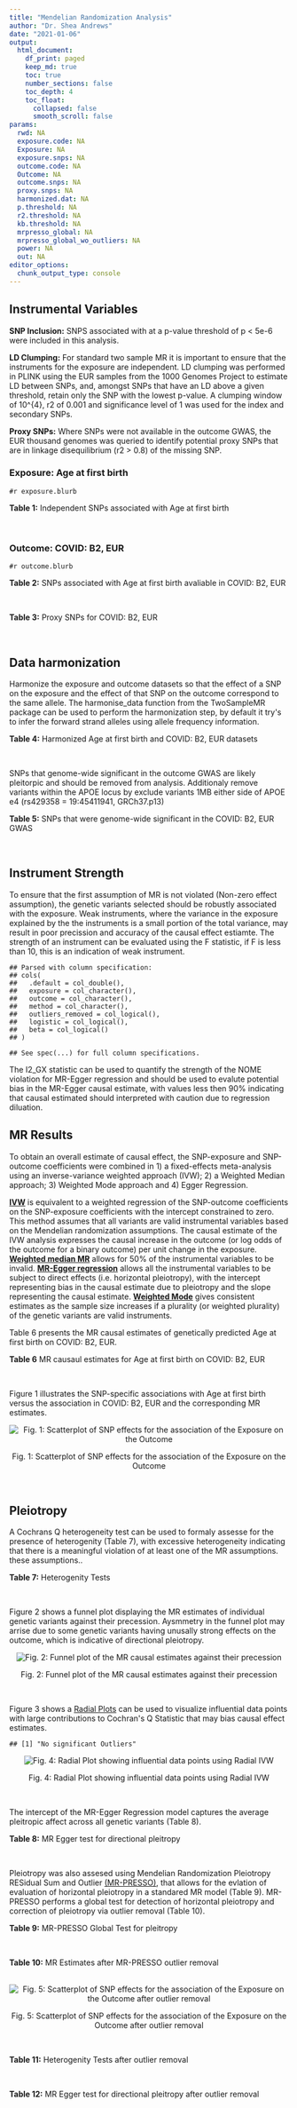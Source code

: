 ```yaml
---
title: "Mendelian Randomization Analysis"
author: "Dr. Shea Andrews"
date: "2021-01-06"
output:
  html_document:
    df_print: paged
    keep_md: true
    toc: true
    number_sections: false
    toc_depth: 4
    toc_float:
      collapsed: false
      smooth_scroll: false
params:
  rwd: NA
  exposure.code: NA
  Exposure: NA
  exposure.snps: NA
  outcome.code: NA
  Outcome: NA
  outcome.snps: NA
  proxy.snps: NA
  harmonized.dat: NA
  p.threshold: NA
  r2.threshold: NA
  kb.threshold: NA
  mrpresso_global: NA
  mrpresso_global_wo_outliers: NA
  power: NA
  out: NA
editor_options:
  chunk_output_type: console
---
```







## Instrumental Variables
**SNP Inclusion:** SNPS associated with at a p-value threshold of p < 5e-6 were included in this analysis.
<br>

**LD Clumping:** For standard two sample MR it is important to ensure that the instruments for the exposure are independent. LD clumping was performed in PLINK using the EUR samples from the 1000 Genomes Project to estimate LD between SNPs, and, amongst SNPs that have an LD above a given threshold, retain only the SNP with the lowest p-value. A clumping window of 10^{4}, r2 of 0.001 and significance level of 1 was used for the index and secondary SNPs.
<br>

**Proxy SNPs:** Where SNPs were not available in the outcome GWAS, the EUR thousand genomes was queried to identify potential proxy SNPs that are in linkage disequilibrium (r2 > 0.8) of the missing SNP.
<br>

### Exposure: Age at first birth
`#r exposure.blurb`
<br>

**Table 1:** Independent SNPs associated with Age at first birth
<div data-pagedtable="false">
  <script data-pagedtable-source type="application/json">
{"columns":[{"label":["SNP"],"name":[1],"type":["chr"],"align":["left"]},{"label":["CHROM"],"name":[2],"type":["dbl"],"align":["right"]},{"label":["POS"],"name":[3],"type":["dbl"],"align":["right"]},{"label":["REF"],"name":[4],"type":["chr"],"align":["left"]},{"label":["ALT"],"name":[5],"type":["chr"],"align":["left"]},{"label":["AF"],"name":[6],"type":["dbl"],"align":["right"]},{"label":["BETA"],"name":[7],"type":["dbl"],"align":["right"]},{"label":["SE"],"name":[8],"type":["dbl"],"align":["right"]},{"label":["Z"],"name":[9],"type":["dbl"],"align":["right"]},{"label":["P"],"name":[10],"type":["dbl"],"align":["right"]},{"label":["N"],"name":[11],"type":["dbl"],"align":["right"]},{"label":["TRAIT"],"name":[12],"type":["chr"],"align":["left"]}],"data":[{"1":"rs1849943","2":"1","3":"4649316","4":"G","5":"A","6":"0.198223","7":"-0.009279087","8":"0.001982711","9":"-4.680","10":"2.865e-06","11":"251151","12":"AgeFirstBirth"},{"1":"rs1543467","2":"1","3":"87014660","4":"G","5":"A","6":"0.280966","7":"-0.009517335","8":"0.001982365","9":"-4.801","10":"1.579e-06","11":"251151","12":"AgeFirstBirth"},{"1":"rs10908557","2":"1","3":"153927052","4":"C","5":"G","6":"0.303383","7":"-0.011914900","8":"0.001978896","9":"-6.021","10":"1.735e-09","11":"251151","12":"AgeFirstBirth"},{"1":"rs4537554","2":"1","3":"210331585","4":"C","5":"T","6":"0.409586","7":"0.009503556","8":"0.001982386","9":"4.794","10":"1.636e-06","11":"251151","12":"AgeFirstBirth"},{"1":"rs1160544","2":"2","3":"100832218","4":"A","5":"C","6":"0.605961","7":"0.011514600","8":"0.001979474","9":"5.817","10":"6.005e-09","11":"251151","12":"AgeFirstBirth"},{"1":"rs13418027","2":"2","3":"142654735","4":"C","5":"T","6":"0.452710","7":"0.009080169","8":"0.001983003","9":"4.579","10":"4.681e-06","11":"251151","12":"AgeFirstBirth"},{"1":"rs3769941","2":"2","3":"166185240","4":"A","5":"G","6":"0.310301","7":"0.009448430","8":"0.001982465","9":"4.766","10":"1.877e-06","11":"251151","12":"AgeFirstBirth"},{"1":"rs1250074","2":"2","3":"216527422","4":"C","5":"A","6":"0.669866","7":"-0.009298783","8":"0.001982683","9":"-4.690","10":"2.731e-06","11":"251151","12":"AgeFirstBirth"},{"1":"rs2777888","2":"3","3":"49898000","4":"A","5":"G","6":"0.484810","7":"-0.015517400","8":"0.001973724","9":"-7.862","10":"3.790e-15","11":"251151","12":"AgeFirstBirth"},{"1":"rs1876089","2":"3","3":"80355773","4":"T","5":"C","6":"0.252473","7":"-0.009084110","8":"0.001982996","9":"-4.581","10":"4.631e-06","11":"251151","12":"AgeFirstBirth"},{"1":"rs1521263","2":"3","3":"114267837","4":"A","5":"G","6":"0.347408","7":"0.009306670","8":"0.001982673","9":"4.694","10":"2.686e-06","11":"251151","12":"AgeFirstBirth"},{"1":"rs2859868","2":"3","3":"168860010","4":"G","5":"A","6":"0.556690","7":"0.009294840","8":"0.001982688","9":"4.688","10":"2.753e-06","11":"251151","12":"AgeFirstBirth"},{"1":"rs1969002","2":"4","3":"67806344","4":"A","5":"G","6":"0.886149","7":"0.009493720","8":"0.001982400","9":"4.789","10":"1.679e-06","11":"251151","12":"AgeFirstBirth"},{"1":"rs17754142","2":"4","3":"178870075","4":"C","5":"T","6":"0.254006","7":"-0.009121526","8":"0.001982941","9":"-4.600","10":"4.220e-06","11":"251151","12":"AgeFirstBirth"},{"1":"rs6885307","2":"5","3":"45094503","4":"A","5":"C","6":"0.205840","7":"0.012550300","8":"0.001977982","9":"6.345","10":"2.229e-10","11":"251151","12":"AgeFirstBirth"},{"1":"rs10056247","2":"5","3":"133898136","4":"C","5":"T","6":"0.289273","7":"0.010382992","8":"0.001981109","9":"5.241","10":"1.597e-07","11":"251151","12":"AgeFirstBirth"},{"1":"rs9264532","2":"6","3":"31234381","4":"C","5":"T","6":"0.597847","7":"-0.009060471","8":"0.001983032","9":"-4.569","10":"4.911e-06","11":"251151","12":"AgeFirstBirth"},{"1":"rs6918981","2":"6","3":"34238514","4":"G","5":"A","6":"0.816010","7":"0.010398719","8":"0.001981086","9":"5.249","10":"1.528e-07","11":"251151","12":"AgeFirstBirth"},{"1":"rs9352357","2":"6","3":"63689527","4":"C","5":"T","6":"0.329574","7":"0.009166828","8":"0.001982874","9":"4.623","10":"3.776e-06","11":"251151","12":"AgeFirstBirth"},{"1":"rs9372625","2":"6","3":"98344031","4":"G","5":"A","6":"0.334676","7":"0.009062440","8":"0.001983028","9":"4.570","10":"4.885e-06","11":"251151","12":"AgeFirstBirth"},{"1":"rs2347867","2":"6","3":"152229850","4":"G","5":"A","6":"0.697619","7":"0.011965935","8":"0.001978822","9":"6.047","10":"1.473e-09","11":"251151","12":"AgeFirstBirth"},{"1":"rs11764590","2":"7","3":"2032803","4":"C","5":"T","6":"0.259145","7":"0.009605912","8":"0.001982235","9":"4.846","10":"1.257e-06","11":"251151","12":"AgeFirstBirth"},{"1":"rs4730639","2":"7","3":"114343576","4":"T","5":"A","6":"0.537400","7":"-0.012863832","8":"0.001977530","9":"-6.505","10":"7.762e-11","11":"251151","12":"AgeFirstBirth"},{"1":"rs2469349","2":"8","3":"3461624","4":"G","5":"A","6":"0.892715","7":"-0.009844044","8":"0.001981889","9":"-4.967","10":"6.786e-07","11":"251151","12":"AgeFirstBirth"},{"1":"rs3896224","2":"10","3":"106467853","4":"A","5":"G","6":"0.382033","7":"0.009239700","8":"0.001982769","9":"4.660","10":"3.160e-06","11":"251151","12":"AgeFirstBirth"},{"1":"rs11022694","2":"11","3":"13172650","4":"A","5":"T","6":"0.487947","7":"0.009245620","8":"0.001982762","9":"4.663","10":"3.123e-06","11":"251151","12":"AgeFirstBirth"},{"1":"rs4756057","2":"11","3":"46133493","4":"C","5":"T","6":"0.911743","7":"0.009184559","8":"0.001982850","9":"4.632","10":"3.622e-06","11":"251151","12":"AgeFirstBirth"},{"1":"rs7298685","2":"12","3":"14607721","4":"C","5":"A","6":"0.357843","7":"-0.009204255","8":"0.001982821","9":"-4.642","10":"3.451e-06","11":"251151","12":"AgeFirstBirth"},{"1":"rs10862748","2":"12","3":"84152210","4":"G","5":"A","6":"0.560124","7":"-0.009253495","8":"0.001982750","9":"-4.667","10":"3.063e-06","11":"251151","12":"AgeFirstBirth"},{"1":"rs2403102","2":"14","3":"103306215","4":"G","5":"A","6":"0.230769","7":"-0.010286635","8":"0.001981247","9":"-5.192","10":"2.075e-07","11":"251151","12":"AgeFirstBirth"},{"1":"rs6493275","2":"15","3":"47676579","4":"A","5":"T","6":"0.176577","7":"-0.009867670","8":"0.001981857","9":"-4.979","10":"6.405e-07","11":"251151","12":"AgeFirstBirth"},{"1":"rs11650840","2":"17","3":"31040965","4":"T","5":"C","6":"0.487765","7":"0.009475990","8":"0.001982425","9":"4.780","10":"1.752e-06","11":"251151","12":"AgeFirstBirth"},{"1":"rs2683141","2":"17","3":"71849372","4":"T","5":"C","6":"0.844331","7":"-0.009560640","8":"0.001982301","9":"-4.823","10":"1.412e-06","11":"251151","12":"AgeFirstBirth"},{"1":"rs17797961","2":"18","3":"28436213","4":"T","5":"C","6":"0.265154","7":"-0.009371640","8":"0.001982577","9":"-4.727","10":"2.278e-06","11":"251151","12":"AgeFirstBirth"},{"1":"rs17514242","2":"18","3":"53270902","4":"C","5":"G","6":"0.364791","7":"-0.009781080","8":"0.001981981","9":"-4.935","10":"8.007e-07","11":"251151","12":"AgeFirstBirth"},{"1":"rs4814324","2":"20","3":"14742830","4":"C","5":"A","6":"0.512204","7":"0.009139251","8":"0.001982914","9":"4.609","10":"4.036e-06","11":"251151","12":"AgeFirstBirth"},{"1":"rs293566","2":"20","3":"31097877","4":"T","5":"C","6":"0.415577","7":"-0.010956900","8":"0.001980280","9":"-5.533","10":"3.154e-08","11":"251151","12":"AgeFirstBirth"},{"1":"rs242997","2":"22","3":"34503059","4":"A","5":"G","6":"0.367216","7":"0.011624500","8":"0.001979315","9":"5.873","10":"4.279e-09","11":"251151","12":"AgeFirstBirth"}],"options":{"columns":{"min":{},"max":[10]},"rows":{"min":[10],"max":[10]},"pages":{}}}
  </script>
</div>
<br>

### Outcome: COVID: B2, EUR
`#r outcome.blurb`
<br>

**Table 2:** SNPs associated with Age at first birth avaliable in COVID: B2, EUR
<div data-pagedtable="false">
  <script data-pagedtable-source type="application/json">
{"columns":[{"label":["SNP"],"name":[1],"type":["chr"],"align":["left"]},{"label":["CHROM"],"name":[2],"type":["dbl"],"align":["right"]},{"label":["POS"],"name":[3],"type":["dbl"],"align":["right"]},{"label":["REF"],"name":[4],"type":["chr"],"align":["left"]},{"label":["ALT"],"name":[5],"type":["chr"],"align":["left"]},{"label":["AF"],"name":[6],"type":["dbl"],"align":["right"]},{"label":["BETA"],"name":[7],"type":["dbl"],"align":["right"]},{"label":["SE"],"name":[8],"type":["dbl"],"align":["right"]},{"label":["Z"],"name":[9],"type":["dbl"],"align":["right"]},{"label":["P"],"name":[10],"type":["dbl"],"align":["right"]},{"label":["N"],"name":[11],"type":["dbl"],"align":["right"]},{"label":["TRAIT"],"name":[12],"type":["chr"],"align":["left"]}],"data":[{"1":"rs1849943","2":"1","3":"4649316","4":"G","5":"A","6":"0.1972","7":"-0.01680900","8":"0.021819","9":"-0.77038361","10":"0.441100","11":"1887477","12":"COVID_B2__EUR"},{"1":"rs1543467","2":"1","3":"87014660","4":"G","5":"A","6":"0.3034","7":"0.01796400","8":"0.020604","9":"0.87186954","10":"0.383300","11":"1876800","12":"COVID_B2__EUR"},{"1":"rs10908557","2":"1","3":"153927052","4":"C","5":"G","6":"0.3135","7":"-0.00800470","8":"0.018748","9":"-0.42696288","10":"0.669400","11":"1887477","12":"COVID_B2__EUR"},{"1":"rs4537554","2":"1","3":"210331585","4":"C","5":"T","6":"0.3361","7":"-0.02698900","8":"0.019683","9":"-1.37118325","10":"0.170300","11":"1884861","12":"COVID_B2__EUR"},{"1":"rs1160544","2":"2","3":"100832218","4":"A","5":"C","6":"0.6131","7":"-0.03770300","8":"0.017850","9":"-2.11221289","10":"0.034670","11":"1886864","12":"COVID_B2__EUR"},{"1":"rs13418027","2":"2","3":"142654735","4":"C","5":"T","6":"0.4710","7":"-0.02002200","8":"0.017572","9":"-1.13942636","10":"0.254500","11":"1887477","12":"COVID_B2__EUR"},{"1":"rs3769941","2":"2","3":"166185240","4":"A","5":"G","6":"0.2681","7":"-0.06414400","8":"0.020246","9":"-3.16823076","10":"0.001534","11":"1887477","12":"COVID_B2__EUR"},{"1":"rs1250074","2":"2","3":"216527422","4":"C","5":"A","6":"0.6271","7":"-0.00623170","8":"0.020338","9":"-0.30640673","10":"0.759300","11":"1874192","12":"COVID_B2__EUR"},{"1":"rs2777888","2":"3","3":"49898000","4":"A","5":"G","6":"0.4771","7":"0.05871100","8":"0.018220","9":"3.22233809","10":"0.001272","11":"1886856","12":"COVID_B2__EUR"},{"1":"rs1876089","2":"3","3":"80355773","4":"T","5":"C","6":"0.2474","7":"0.00337210","8":"0.020355","9":"0.16566446","10":"0.868400","11":"1886864","12":"COVID_B2__EUR"},{"1":"rs1521263","2":"3","3":"114267837","4":"A","5":"G","6":"0.3423","7":"0.01050100","8":"0.020264","9":"0.51820963","10":"0.604300","11":"1877421","12":"COVID_B2__EUR"},{"1":"rs2859868","2":"3","3":"168860010","4":"G","5":"A","6":"0.5447","7":"-0.01724800","8":"0.020254","9":"-0.85158487","10":"0.394500","11":"1874184","12":"COVID_B2__EUR"},{"1":"rs1969002","2":"4","3":"67806344","4":"A","5":"G","6":"0.9029","7":"-0.03898300","8":"0.031587","9":"-1.23414696","10":"0.217200","11":"1876800","12":"COVID_B2__EUR"},{"1":"rs17754142","2":"4","3":"178870075","4":"C","5":"T","6":"0.2218","7":"-0.02399100","8":"0.024653","9":"-0.97314728","10":"0.330500","11":"1874184","12":"COVID_B2__EUR"},{"1":"rs6885307","2":"5","3":"45094503","4":"A","5":"C","6":"0.2075","7":"-0.00628950","8":"0.021322","9":"-0.29497702","10":"0.768000","11":"1613066","12":"COVID_B2__EUR"},{"1":"rs10056247","2":"5","3":"133898136","4":"C","5":"T","6":"0.2800","7":"-0.03869700","8":"0.020126","9":"-1.92273676","10":"0.054510","11":"1206448","12":"COVID_B2__EUR"},{"1":"rs9264532","2":"6","3":"31234381","4":"C","5":"T","6":"0.6622","7":"0.01469100","8":"0.018763","9":"0.78297714","10":"0.433600","11":"1631172","12":"COVID_B2__EUR"},{"1":"rs6918981","2":"6","3":"34238514","4":"G","5":"A","6":"0.8034","7":"-0.00779570","8":"0.022098","9":"-0.35277853","10":"0.724300","11":"1887477","12":"COVID_B2__EUR"},{"1":"rs9352357","2":"6","3":"63689527","4":"C","5":"T","6":"0.3235","7":"-0.01960900","8":"0.021495","9":"-0.91225866","10":"0.361600","11":"1874805","12":"COVID_B2__EUR"},{"1":"rs9372625","2":"6","3":"98344031","4":"G","5":"A","6":"0.3642","7":"0.01615900","8":"0.020019","9":"0.80718318","10":"0.419600","11":"1876800","12":"COVID_B2__EUR"},{"1":"rs2347867","2":"6","3":"152229850","4":"G","5":"A","6":"0.6466","7":"-0.00682830","8":"0.019205","9":"-0.35554803","10":"0.722200","11":"1206448","12":"COVID_B2__EUR"},{"1":"rs11764590","2":"7","3":"2032803","4":"C","5":"T","6":"0.2237","7":"-0.00047657","8":"0.022486","9":"-0.02119408","10":"0.983100","11":"1612453","12":"COVID_B2__EUR"},{"1":"rs4730639","2":"7","3":"114343576","4":"T","5":"A","6":"0.5185","7":"0.04139700","8":"0.019945","9":"2.07555778","10":"0.037940","11":"1874805","12":"COVID_B2__EUR"},{"1":"rs2469349","2":"8","3":"3461624","4":"G","5":"A","6":"0.8696","7":"-0.04611100","8":"0.025759","9":"-1.79009278","10":"0.073440","11":"1887477","12":"COVID_B2__EUR"},{"1":"rs3896224","2":"10","3":"106467853","4":"A","5":"G","6":"0.4285","7":"-0.03103200","8":"0.020013","9":"-1.55059212","10":"0.121000","11":"1599781","12":"COVID_B2__EUR"},{"1":"rs11022694","2":"11","3":"13172650","4":"A","5":"T","6":"0.4789","7":"-0.02063300","8":"0.020301","9":"-1.01635387","10":"0.309500","11":"1874184","12":"COVID_B2__EUR"},{"1":"rs4756057","2":"11","3":"46133493","4":"C","5":"T","6":"0.9242","7":"-0.02308400","8":"0.035005","9":"-0.65944865","10":"0.509600","11":"1877421","12":"COVID_B2__EUR"},{"1":"rs7298685","2":"12","3":"14607721","4":"C","5":"A","6":"0.4106","7":"0.01306000","8":"0.017806","9":"0.73346063","10":"0.463300","11":"1886856","12":"COVID_B2__EUR"},{"1":"rs10862748","2":"12","3":"84152210","4":"G","5":"A","6":"0.6200","7":"0.03898500","8":"0.018285","9":"2.13207547","10":"0.033000","11":"1887477","12":"COVID_B2__EUR"},{"1":"rs2403102","2":"14","3":"103306215","4":"G","5":"A","6":"0.2155","7":"0.05354300","8":"0.021208","9":"2.52466051","10":"0.011580","11":"1887477","12":"COVID_B2__EUR"},{"1":"rs6493275","2":"15","3":"47676579","4":"A","5":"T","6":"0.2094","7":"0.02579400","8":"0.021311","9":"1.21036085","10":"0.226200","11":"1887477","12":"COVID_B2__EUR"},{"1":"rs11650840","2":"17","3":"31040965","4":"T","5":"C","6":"0.4582","7":"-0.00852630","8":"0.019612","9":"-0.43474913","10":"0.663800","11":"1876800","12":"COVID_B2__EUR"},{"1":"rs2683141","2":"17","3":"71849372","4":"T","5":"C","6":"0.8255","7":"-0.01656400","8":"0.024869","9":"-0.66605010","10":"0.505400","11":"1877421","12":"COVID_B2__EUR"},{"1":"rs17797961","2":"18","3":"28436213","4":"T","5":"C","6":"0.2782","7":"-0.00686100","8":"0.022312","9":"-0.30750269","10":"0.758500","11":"1874184","12":"COVID_B2__EUR"},{"1":"rs17514242","2":"18","3":"53270902","4":"C","5":"G","6":"0.3516","7":"0.01394900","8":"0.018428","9":"0.75694595","10":"0.449100","11":"1886856","12":"COVID_B2__EUR"},{"1":"rs4814324","2":"20","3":"14742830","4":"C","5":"A","6":"0.5127","7":"0.01910100","8":"0.019298","9":"0.98979169","10":"0.322300","11":"1876808","12":"COVID_B2__EUR"},{"1":"rs293566","2":"20","3":"31097877","4":"T","5":"C","6":"0.3715","7":"0.03903100","8":"0.020750","9":"1.88101205","10":"0.059970","11":"1876800","12":"COVID_B2__EUR"},{"1":"rs242997","2":"22","3":"34503059","4":"A","5":"G","6":"0.3710","7":"-0.00440870","8":"0.020781","9":"-0.21215052","10":"0.832000","11":"1876187","12":"COVID_B2__EUR"}],"options":{"columns":{"min":{},"max":[10]},"rows":{"min":[10],"max":[10]},"pages":{}}}
  </script>
</div>
<br>

**Table 3:** Proxy SNPs for COVID: B2, EUR
<div data-pagedtable="false">
  <script data-pagedtable-source type="application/json">
{"columns":[{"label":["proxy.outcome"],"name":[1],"type":["lgl"],"align":["right"]},{"label":["target_snp"],"name":[2],"type":["lgl"],"align":["right"]},{"label":["proxy_snp"],"name":[3],"type":["lgl"],"align":["right"]},{"label":["ld.r2"],"name":[4],"type":["lgl"],"align":["right"]},{"label":["Dprime"],"name":[5],"type":["lgl"],"align":["right"]},{"label":["ref.proxy"],"name":[6],"type":["lgl"],"align":["right"]},{"label":["alt.proxy"],"name":[7],"type":["lgl"],"align":["right"]},{"label":["CHROM"],"name":[8],"type":["lgl"],"align":["right"]},{"label":["POS"],"name":[9],"type":["lgl"],"align":["right"]},{"label":["ALT.proxy"],"name":[10],"type":["lgl"],"align":["right"]},{"label":["REF.proxy"],"name":[11],"type":["lgl"],"align":["right"]},{"label":["AF"],"name":[12],"type":["lgl"],"align":["right"]},{"label":["BETA"],"name":[13],"type":["lgl"],"align":["right"]},{"label":["SE"],"name":[14],"type":["lgl"],"align":["right"]},{"label":["P"],"name":[15],"type":["lgl"],"align":["right"]},{"label":["N"],"name":[16],"type":["lgl"],"align":["right"]},{"label":["ref"],"name":[17],"type":["lgl"],"align":["right"]},{"label":["alt"],"name":[18],"type":["lgl"],"align":["right"]},{"label":["ALT"],"name":[19],"type":["lgl"],"align":["right"]},{"label":["REF"],"name":[20],"type":["lgl"],"align":["right"]},{"label":["PHASE"],"name":[21],"type":["lgl"],"align":["right"]}],"data":[{"1":"NA","2":"NA","3":"NA","4":"NA","5":"NA","6":"NA","7":"NA","8":"NA","9":"NA","10":"NA","11":"NA","12":"NA","13":"NA","14":"NA","15":"NA","16":"NA","17":"NA","18":"NA","19":"NA","20":"NA","21":"NA"}],"options":{"columns":{"min":{},"max":[10]},"rows":{"min":[10],"max":[10]},"pages":{}}}
  </script>
</div>
<br>

## Data harmonization
Harmonize the exposure and outcome datasets so that the effect of a SNP on the exposure and the effect of that SNP on the outcome correspond to the same allele. The harmonise_data function from the TwoSampleMR package can be used to perform the harmonization step, by default it try's to infer the forward strand alleles using allele frequency information.
<br>

**Table 4:** Harmonized Age at first birth and COVID: B2, EUR datasets
<div data-pagedtable="false">
  <script data-pagedtable-source type="application/json">
{"columns":[{"label":["SNP"],"name":[1],"type":["chr"],"align":["left"]},{"label":["effect_allele.exposure"],"name":[2],"type":["chr"],"align":["left"]},{"label":["other_allele.exposure"],"name":[3],"type":["chr"],"align":["left"]},{"label":["effect_allele.outcome"],"name":[4],"type":["chr"],"align":["left"]},{"label":["other_allele.outcome"],"name":[5],"type":["chr"],"align":["left"]},{"label":["beta.exposure"],"name":[6],"type":["dbl"],"align":["right"]},{"label":["beta.outcome"],"name":[7],"type":["dbl"],"align":["right"]},{"label":["eaf.exposure"],"name":[8],"type":["dbl"],"align":["right"]},{"label":["eaf.outcome"],"name":[9],"type":["dbl"],"align":["right"]},{"label":["remove"],"name":[10],"type":["lgl"],"align":["right"]},{"label":["palindromic"],"name":[11],"type":["lgl"],"align":["right"]},{"label":["ambiguous"],"name":[12],"type":["lgl"],"align":["right"]},{"label":["id.outcome"],"name":[13],"type":["chr"],"align":["left"]},{"label":["chr.outcome"],"name":[14],"type":["dbl"],"align":["right"]},{"label":["pos.outcome"],"name":[15],"type":["dbl"],"align":["right"]},{"label":["se.outcome"],"name":[16],"type":["dbl"],"align":["right"]},{"label":["z.outcome"],"name":[17],"type":["dbl"],"align":["right"]},{"label":["pval.outcome"],"name":[18],"type":["dbl"],"align":["right"]},{"label":["samplesize.outcome"],"name":[19],"type":["dbl"],"align":["right"]},{"label":["outcome"],"name":[20],"type":["chr"],"align":["left"]},{"label":["mr_keep.outcome"],"name":[21],"type":["lgl"],"align":["right"]},{"label":["pval_origin.outcome"],"name":[22],"type":["chr"],"align":["left"]},{"label":["chr.exposure"],"name":[23],"type":["dbl"],"align":["right"]},{"label":["pos.exposure"],"name":[24],"type":["dbl"],"align":["right"]},{"label":["se.exposure"],"name":[25],"type":["dbl"],"align":["right"]},{"label":["z.exposure"],"name":[26],"type":["dbl"],"align":["right"]},{"label":["pval.exposure"],"name":[27],"type":["dbl"],"align":["right"]},{"label":["samplesize.exposure"],"name":[28],"type":["dbl"],"align":["right"]},{"label":["exposure"],"name":[29],"type":["chr"],"align":["left"]},{"label":["mr_keep.exposure"],"name":[30],"type":["lgl"],"align":["right"]},{"label":["pval_origin.exposure"],"name":[31],"type":["chr"],"align":["left"]},{"label":["id.exposure"],"name":[32],"type":["chr"],"align":["left"]},{"label":["action"],"name":[33],"type":["dbl"],"align":["right"]},{"label":["mr_keep"],"name":[34],"type":["lgl"],"align":["right"]},{"label":["pt"],"name":[35],"type":["dbl"],"align":["right"]},{"label":["pleitropy_keep"],"name":[36],"type":["lgl"],"align":["right"]},{"label":["mrpresso_RSSobs"],"name":[37],"type":["lgl"],"align":["right"]},{"label":["mrpresso_pval"],"name":[38],"type":["lgl"],"align":["right"]},{"label":["mrpresso_keep"],"name":[39],"type":["lgl"],"align":["right"]}],"data":[{"1":"rs10056247","2":"T","3":"C","4":"T","5":"C","6":"0.010382992","7":"-0.03869700","8":"0.289273","9":"0.2800","10":"FALSE","11":"FALSE","12":"FALSE","13":"dF6Klx","14":"5","15":"133898136","16":"0.020126","17":"-1.92273676","18":"0.054510","19":"1206448","20":"covidhgi2020B2v5alleur","21":"TRUE","22":"reported","23":"5","24":"133898136","25":"0.001981109","26":"5.241","27":"1.597e-07","28":"251151","29":"Barban2016afb","30":"TRUE","31":"reported","32":"x8V8a2","33":"2","34":"TRUE","35":"5e-06","36":"TRUE","37":"NA","38":"NA","39":"TRUE"},{"1":"rs10862748","2":"A","3":"G","4":"A","5":"G","6":"-0.009253495","7":"0.03898500","8":"0.560124","9":"0.6200","10":"FALSE","11":"FALSE","12":"FALSE","13":"dF6Klx","14":"12","15":"84152210","16":"0.018285","17":"2.13207547","18":"0.033000","19":"1887477","20":"covidhgi2020B2v5alleur","21":"TRUE","22":"reported","23":"12","24":"84152210","25":"0.001982750","26":"-4.667","27":"3.063e-06","28":"251151","29":"Barban2016afb","30":"TRUE","31":"reported","32":"x8V8a2","33":"2","34":"TRUE","35":"5e-06","36":"TRUE","37":"NA","38":"NA","39":"TRUE"},{"1":"rs10908557","2":"G","3":"C","4":"G","5":"C","6":"-0.011914900","7":"-0.00800470","8":"0.303383","9":"0.3135","10":"FALSE","11":"TRUE","12":"FALSE","13":"dF6Klx","14":"1","15":"153927052","16":"0.018748","17":"-0.42696288","18":"0.669400","19":"1887477","20":"covidhgi2020B2v5alleur","21":"TRUE","22":"reported","23":"1","24":"153927052","25":"0.001978896","26":"-6.021","27":"1.735e-09","28":"251151","29":"Barban2016afb","30":"TRUE","31":"reported","32":"x8V8a2","33":"2","34":"TRUE","35":"5e-06","36":"TRUE","37":"NA","38":"NA","39":"TRUE"},{"1":"rs11022694","2":"T","3":"A","4":"T","5":"A","6":"0.009245620","7":"-0.02063300","8":"0.487947","9":"0.4789","10":"FALSE","11":"TRUE","12":"TRUE","13":"dF6Klx","14":"11","15":"13172650","16":"0.020301","17":"-1.01635387","18":"0.309500","19":"1874184","20":"covidhgi2020B2v5alleur","21":"TRUE","22":"reported","23":"11","24":"13172650","25":"0.001982762","26":"4.663","27":"3.123e-06","28":"251151","29":"Barban2016afb","30":"TRUE","31":"reported","32":"x8V8a2","33":"2","34":"FALSE","35":"5e-06","36":"TRUE","37":"NA","38":"NA","39":"NA"},{"1":"rs1160544","2":"C","3":"A","4":"C","5":"A","6":"0.011514600","7":"-0.03770300","8":"0.605961","9":"0.6131","10":"FALSE","11":"FALSE","12":"FALSE","13":"dF6Klx","14":"2","15":"100832218","16":"0.017850","17":"-2.11221289","18":"0.034670","19":"1886864","20":"covidhgi2020B2v5alleur","21":"TRUE","22":"reported","23":"2","24":"100832218","25":"0.001979474","26":"5.817","27":"6.005e-09","28":"251151","29":"Barban2016afb","30":"TRUE","31":"reported","32":"x8V8a2","33":"2","34":"TRUE","35":"5e-06","36":"TRUE","37":"NA","38":"NA","39":"TRUE"},{"1":"rs11650840","2":"C","3":"T","4":"C","5":"T","6":"0.009475990","7":"-0.00852630","8":"0.487765","9":"0.4582","10":"FALSE","11":"FALSE","12":"FALSE","13":"dF6Klx","14":"17","15":"31040965","16":"0.019612","17":"-0.43474913","18":"0.663800","19":"1876800","20":"covidhgi2020B2v5alleur","21":"TRUE","22":"reported","23":"17","24":"31040965","25":"0.001982425","26":"4.780","27":"1.752e-06","28":"251151","29":"Barban2016afb","30":"TRUE","31":"reported","32":"x8V8a2","33":"2","34":"TRUE","35":"5e-06","36":"TRUE","37":"NA","38":"NA","39":"TRUE"},{"1":"rs11764590","2":"T","3":"C","4":"T","5":"C","6":"0.009605912","7":"-0.00047657","8":"0.259145","9":"0.2237","10":"FALSE","11":"FALSE","12":"FALSE","13":"dF6Klx","14":"7","15":"2032803","16":"0.022486","17":"-0.02119408","18":"0.983100","19":"1612453","20":"covidhgi2020B2v5alleur","21":"TRUE","22":"reported","23":"7","24":"2032803","25":"0.001982235","26":"4.846","27":"1.257e-06","28":"251151","29":"Barban2016afb","30":"TRUE","31":"reported","32":"x8V8a2","33":"2","34":"TRUE","35":"5e-06","36":"TRUE","37":"NA","38":"NA","39":"TRUE"},{"1":"rs1250074","2":"A","3":"C","4":"A","5":"C","6":"-0.009298783","7":"-0.00623170","8":"0.669866","9":"0.6271","10":"FALSE","11":"FALSE","12":"FALSE","13":"dF6Klx","14":"2","15":"216527422","16":"0.020338","17":"-0.30640673","18":"0.759300","19":"1874192","20":"covidhgi2020B2v5alleur","21":"TRUE","22":"reported","23":"2","24":"216527422","25":"0.001982683","26":"-4.690","27":"2.731e-06","28":"251151","29":"Barban2016afb","30":"TRUE","31":"reported","32":"x8V8a2","33":"2","34":"TRUE","35":"5e-06","36":"TRUE","37":"NA","38":"NA","39":"TRUE"},{"1":"rs13418027","2":"T","3":"C","4":"T","5":"C","6":"0.009080169","7":"-0.02002200","8":"0.452710","9":"0.4710","10":"FALSE","11":"FALSE","12":"FALSE","13":"dF6Klx","14":"2","15":"142654735","16":"0.017572","17":"-1.13942636","18":"0.254500","19":"1887477","20":"covidhgi2020B2v5alleur","21":"TRUE","22":"reported","23":"2","24":"142654735","25":"0.001983003","26":"4.579","27":"4.681e-06","28":"251151","29":"Barban2016afb","30":"TRUE","31":"reported","32":"x8V8a2","33":"2","34":"TRUE","35":"5e-06","36":"TRUE","37":"NA","38":"NA","39":"TRUE"},{"1":"rs1521263","2":"G","3":"A","4":"G","5":"A","6":"0.009306670","7":"0.01050100","8":"0.347408","9":"0.3423","10":"FALSE","11":"FALSE","12":"FALSE","13":"dF6Klx","14":"3","15":"114267837","16":"0.020264","17":"0.51820963","18":"0.604300","19":"1877421","20":"covidhgi2020B2v5alleur","21":"TRUE","22":"reported","23":"3","24":"114267837","25":"0.001982673","26":"4.694","27":"2.686e-06","28":"251151","29":"Barban2016afb","30":"TRUE","31":"reported","32":"x8V8a2","33":"2","34":"TRUE","35":"5e-06","36":"TRUE","37":"NA","38":"NA","39":"TRUE"},{"1":"rs1543467","2":"A","3":"G","4":"A","5":"G","6":"-0.009517335","7":"0.01796400","8":"0.280966","9":"0.3034","10":"FALSE","11":"FALSE","12":"FALSE","13":"dF6Klx","14":"1","15":"87014660","16":"0.020604","17":"0.87186954","18":"0.383300","19":"1876800","20":"covidhgi2020B2v5alleur","21":"TRUE","22":"reported","23":"1","24":"87014660","25":"0.001982365","26":"-4.801","27":"1.579e-06","28":"251151","29":"Barban2016afb","30":"TRUE","31":"reported","32":"x8V8a2","33":"2","34":"TRUE","35":"5e-06","36":"TRUE","37":"NA","38":"NA","39":"TRUE"},{"1":"rs17514242","2":"G","3":"C","4":"G","5":"C","6":"-0.009781080","7":"0.01394900","8":"0.364791","9":"0.3516","10":"FALSE","11":"TRUE","12":"FALSE","13":"dF6Klx","14":"18","15":"53270902","16":"0.018428","17":"0.75694595","18":"0.449100","19":"1886856","20":"covidhgi2020B2v5alleur","21":"TRUE","22":"reported","23":"18","24":"53270902","25":"0.001981981","26":"-4.935","27":"8.007e-07","28":"251151","29":"Barban2016afb","30":"TRUE","31":"reported","32":"x8V8a2","33":"2","34":"TRUE","35":"5e-06","36":"TRUE","37":"NA","38":"NA","39":"TRUE"},{"1":"rs17754142","2":"T","3":"C","4":"T","5":"C","6":"-0.009121526","7":"-0.02399100","8":"0.254006","9":"0.2218","10":"FALSE","11":"FALSE","12":"FALSE","13":"dF6Klx","14":"4","15":"178870075","16":"0.024653","17":"-0.97314728","18":"0.330500","19":"1874184","20":"covidhgi2020B2v5alleur","21":"TRUE","22":"reported","23":"4","24":"178870075","25":"0.001982941","26":"-4.600","27":"4.220e-06","28":"251151","29":"Barban2016afb","30":"TRUE","31":"reported","32":"x8V8a2","33":"2","34":"TRUE","35":"5e-06","36":"TRUE","37":"NA","38":"NA","39":"TRUE"},{"1":"rs17797961","2":"C","3":"T","4":"C","5":"T","6":"-0.009371640","7":"-0.00686100","8":"0.265154","9":"0.2782","10":"FALSE","11":"FALSE","12":"FALSE","13":"dF6Klx","14":"18","15":"28436213","16":"0.022312","17":"-0.30750269","18":"0.758500","19":"1874184","20":"covidhgi2020B2v5alleur","21":"TRUE","22":"reported","23":"18","24":"28436213","25":"0.001982577","26":"-4.727","27":"2.278e-06","28":"251151","29":"Barban2016afb","30":"TRUE","31":"reported","32":"x8V8a2","33":"2","34":"TRUE","35":"5e-06","36":"TRUE","37":"NA","38":"NA","39":"TRUE"},{"1":"rs1849943","2":"A","3":"G","4":"A","5":"G","6":"-0.009279087","7":"-0.01680900","8":"0.198223","9":"0.1972","10":"FALSE","11":"FALSE","12":"FALSE","13":"dF6Klx","14":"1","15":"4649316","16":"0.021819","17":"-0.77038361","18":"0.441100","19":"1887477","20":"covidhgi2020B2v5alleur","21":"TRUE","22":"reported","23":"1","24":"4649316","25":"0.001982711","26":"-4.680","27":"2.865e-06","28":"251151","29":"Barban2016afb","30":"TRUE","31":"reported","32":"x8V8a2","33":"2","34":"TRUE","35":"5e-06","36":"TRUE","37":"NA","38":"NA","39":"TRUE"},{"1":"rs1876089","2":"C","3":"T","4":"C","5":"T","6":"-0.009084110","7":"0.00337210","8":"0.252473","9":"0.2474","10":"FALSE","11":"FALSE","12":"FALSE","13":"dF6Klx","14":"3","15":"80355773","16":"0.020355","17":"0.16566446","18":"0.868400","19":"1886864","20":"covidhgi2020B2v5alleur","21":"TRUE","22":"reported","23":"3","24":"80355773","25":"0.001982996","26":"-4.581","27":"4.631e-06","28":"251151","29":"Barban2016afb","30":"TRUE","31":"reported","32":"x8V8a2","33":"2","34":"TRUE","35":"5e-06","36":"TRUE","37":"NA","38":"NA","39":"TRUE"},{"1":"rs1969002","2":"G","3":"A","4":"G","5":"A","6":"0.009493720","7":"-0.03898300","8":"0.886149","9":"0.9029","10":"FALSE","11":"FALSE","12":"FALSE","13":"dF6Klx","14":"4","15":"67806344","16":"0.031587","17":"-1.23414696","18":"0.217200","19":"1876800","20":"covidhgi2020B2v5alleur","21":"TRUE","22":"reported","23":"4","24":"67806344","25":"0.001982400","26":"4.789","27":"1.679e-06","28":"251151","29":"Barban2016afb","30":"TRUE","31":"reported","32":"x8V8a2","33":"2","34":"TRUE","35":"5e-06","36":"TRUE","37":"NA","38":"NA","39":"TRUE"},{"1":"rs2347867","2":"A","3":"G","4":"A","5":"G","6":"0.011965935","7":"-0.00682830","8":"0.697619","9":"0.6466","10":"FALSE","11":"FALSE","12":"FALSE","13":"dF6Klx","14":"6","15":"152229850","16":"0.019205","17":"-0.35554803","18":"0.722200","19":"1206448","20":"covidhgi2020B2v5alleur","21":"TRUE","22":"reported","23":"6","24":"152229850","25":"0.001978822","26":"6.047","27":"1.473e-09","28":"251151","29":"Barban2016afb","30":"TRUE","31":"reported","32":"x8V8a2","33":"2","34":"TRUE","35":"5e-06","36":"TRUE","37":"NA","38":"NA","39":"TRUE"},{"1":"rs2403102","2":"A","3":"G","4":"A","5":"G","6":"-0.010286635","7":"0.05354300","8":"0.230769","9":"0.2155","10":"FALSE","11":"FALSE","12":"FALSE","13":"dF6Klx","14":"14","15":"103306215","16":"0.021208","17":"2.52466051","18":"0.011580","19":"1887477","20":"covidhgi2020B2v5alleur","21":"TRUE","22":"reported","23":"14","24":"103306215","25":"0.001981247","26":"-5.192","27":"2.075e-07","28":"251151","29":"Barban2016afb","30":"TRUE","31":"reported","32":"x8V8a2","33":"2","34":"TRUE","35":"5e-06","36":"TRUE","37":"NA","38":"NA","39":"TRUE"},{"1":"rs242997","2":"G","3":"A","4":"G","5":"A","6":"0.011624500","7":"-0.00440870","8":"0.367216","9":"0.3710","10":"FALSE","11":"FALSE","12":"FALSE","13":"dF6Klx","14":"22","15":"34503059","16":"0.020781","17":"-0.21215052","18":"0.832000","19":"1876187","20":"covidhgi2020B2v5alleur","21":"TRUE","22":"reported","23":"22","24":"34503059","25":"0.001979315","26":"5.873","27":"4.279e-09","28":"251151","29":"Barban2016afb","30":"TRUE","31":"reported","32":"x8V8a2","33":"2","34":"TRUE","35":"5e-06","36":"TRUE","37":"NA","38":"NA","39":"TRUE"},{"1":"rs2469349","2":"A","3":"G","4":"A","5":"G","6":"-0.009844044","7":"-0.04611100","8":"0.892715","9":"0.8696","10":"FALSE","11":"FALSE","12":"FALSE","13":"dF6Klx","14":"8","15":"3461624","16":"0.025759","17":"-1.79009278","18":"0.073440","19":"1887477","20":"covidhgi2020B2v5alleur","21":"TRUE","22":"reported","23":"8","24":"3461624","25":"0.001981889","26":"-4.967","27":"6.786e-07","28":"251151","29":"Barban2016afb","30":"TRUE","31":"reported","32":"x8V8a2","33":"2","34":"TRUE","35":"5e-06","36":"TRUE","37":"NA","38":"NA","39":"TRUE"},{"1":"rs2683141","2":"C","3":"T","4":"C","5":"T","6":"-0.009560640","7":"-0.01656400","8":"0.844331","9":"0.8255","10":"FALSE","11":"FALSE","12":"FALSE","13":"dF6Klx","14":"17","15":"71849372","16":"0.024869","17":"-0.66605010","18":"0.505400","19":"1877421","20":"covidhgi2020B2v5alleur","21":"TRUE","22":"reported","23":"17","24":"71849372","25":"0.001982301","26":"-4.823","27":"1.412e-06","28":"251151","29":"Barban2016afb","30":"TRUE","31":"reported","32":"x8V8a2","33":"2","34":"TRUE","35":"5e-06","36":"TRUE","37":"NA","38":"NA","39":"TRUE"},{"1":"rs2777888","2":"G","3":"A","4":"G","5":"A","6":"-0.015517400","7":"0.05871100","8":"0.484810","9":"0.4771","10":"FALSE","11":"FALSE","12":"FALSE","13":"dF6Klx","14":"3","15":"49898000","16":"0.018220","17":"3.22233809","18":"0.001272","19":"1886856","20":"covidhgi2020B2v5alleur","21":"TRUE","22":"reported","23":"3","24":"49898000","25":"0.001973724","26":"-7.862","27":"3.790e-15","28":"251151","29":"Barban2016afb","30":"TRUE","31":"reported","32":"x8V8a2","33":"2","34":"TRUE","35":"5e-06","36":"TRUE","37":"NA","38":"NA","39":"TRUE"},{"1":"rs2859868","2":"A","3":"G","4":"A","5":"G","6":"0.009294840","7":"-0.01724800","8":"0.556690","9":"0.5447","10":"FALSE","11":"FALSE","12":"FALSE","13":"dF6Klx","14":"3","15":"168860010","16":"0.020254","17":"-0.85158487","18":"0.394500","19":"1874184","20":"covidhgi2020B2v5alleur","21":"TRUE","22":"reported","23":"3","24":"168860010","25":"0.001982688","26":"4.688","27":"2.753e-06","28":"251151","29":"Barban2016afb","30":"TRUE","31":"reported","32":"x8V8a2","33":"2","34":"TRUE","35":"5e-06","36":"TRUE","37":"NA","38":"NA","39":"TRUE"},{"1":"rs293566","2":"C","3":"T","4":"C","5":"T","6":"-0.010956900","7":"0.03903100","8":"0.415577","9":"0.3715","10":"FALSE","11":"FALSE","12":"FALSE","13":"dF6Klx","14":"20","15":"31097877","16":"0.020750","17":"1.88101205","18":"0.059970","19":"1876800","20":"covidhgi2020B2v5alleur","21":"TRUE","22":"reported","23":"20","24":"31097877","25":"0.001980280","26":"-5.533","27":"3.154e-08","28":"251151","29":"Barban2016afb","30":"TRUE","31":"reported","32":"x8V8a2","33":"2","34":"TRUE","35":"5e-06","36":"TRUE","37":"NA","38":"NA","39":"TRUE"},{"1":"rs3769941","2":"G","3":"A","4":"G","5":"A","6":"0.009448430","7":"-0.06414400","8":"0.310301","9":"0.2681","10":"FALSE","11":"FALSE","12":"FALSE","13":"dF6Klx","14":"2","15":"166185240","16":"0.020246","17":"-3.16823076","18":"0.001534","19":"1887477","20":"covidhgi2020B2v5alleur","21":"TRUE","22":"reported","23":"2","24":"166185240","25":"0.001982465","26":"4.766","27":"1.877e-06","28":"251151","29":"Barban2016afb","30":"TRUE","31":"reported","32":"x8V8a2","33":"2","34":"TRUE","35":"5e-06","36":"TRUE","37":"NA","38":"NA","39":"TRUE"},{"1":"rs3896224","2":"G","3":"A","4":"G","5":"A","6":"0.009239700","7":"-0.03103200","8":"0.382033","9":"0.4285","10":"FALSE","11":"FALSE","12":"FALSE","13":"dF6Klx","14":"10","15":"106467853","16":"0.020013","17":"-1.55059212","18":"0.121000","19":"1599781","20":"covidhgi2020B2v5alleur","21":"TRUE","22":"reported","23":"10","24":"106467853","25":"0.001982769","26":"4.660","27":"3.160e-06","28":"251151","29":"Barban2016afb","30":"TRUE","31":"reported","32":"x8V8a2","33":"2","34":"TRUE","35":"5e-06","36":"TRUE","37":"NA","38":"NA","39":"TRUE"},{"1":"rs4537554","2":"T","3":"C","4":"T","5":"C","6":"0.009503556","7":"-0.02698900","8":"0.409586","9":"0.3361","10":"FALSE","11":"FALSE","12":"FALSE","13":"dF6Klx","14":"1","15":"210331585","16":"0.019683","17":"-1.37118325","18":"0.170300","19":"1884861","20":"covidhgi2020B2v5alleur","21":"TRUE","22":"reported","23":"1","24":"210331585","25":"0.001982386","26":"4.794","27":"1.636e-06","28":"251151","29":"Barban2016afb","30":"TRUE","31":"reported","32":"x8V8a2","33":"2","34":"TRUE","35":"5e-06","36":"TRUE","37":"NA","38":"NA","39":"TRUE"},{"1":"rs4730639","2":"A","3":"T","4":"A","5":"T","6":"-0.012863832","7":"0.04139700","8":"0.537400","9":"0.5185","10":"FALSE","11":"TRUE","12":"TRUE","13":"dF6Klx","14":"7","15":"114343576","16":"0.019945","17":"2.07555778","18":"0.037940","19":"1874805","20":"covidhgi2020B2v5alleur","21":"TRUE","22":"reported","23":"7","24":"114343576","25":"0.001977530","26":"-6.505","27":"7.762e-11","28":"251151","29":"Barban2016afb","30":"TRUE","31":"reported","32":"x8V8a2","33":"2","34":"FALSE","35":"5e-06","36":"TRUE","37":"NA","38":"NA","39":"NA"},{"1":"rs4756057","2":"T","3":"C","4":"T","5":"C","6":"0.009184559","7":"-0.02308400","8":"0.911743","9":"0.9242","10":"FALSE","11":"FALSE","12":"FALSE","13":"dF6Klx","14":"11","15":"46133493","16":"0.035005","17":"-0.65944865","18":"0.509600","19":"1877421","20":"covidhgi2020B2v5alleur","21":"TRUE","22":"reported","23":"11","24":"46133493","25":"0.001982850","26":"4.632","27":"3.622e-06","28":"251151","29":"Barban2016afb","30":"TRUE","31":"reported","32":"x8V8a2","33":"2","34":"TRUE","35":"5e-06","36":"TRUE","37":"NA","38":"NA","39":"TRUE"},{"1":"rs4814324","2":"A","3":"C","4":"A","5":"C","6":"0.009139251","7":"0.01910100","8":"0.512204","9":"0.5127","10":"FALSE","11":"FALSE","12":"FALSE","13":"dF6Klx","14":"20","15":"14742830","16":"0.019298","17":"0.98979169","18":"0.322300","19":"1876808","20":"covidhgi2020B2v5alleur","21":"TRUE","22":"reported","23":"20","24":"14742830","25":"0.001982914","26":"4.609","27":"4.036e-06","28":"251151","29":"Barban2016afb","30":"TRUE","31":"reported","32":"x8V8a2","33":"2","34":"TRUE","35":"5e-06","36":"TRUE","37":"NA","38":"NA","39":"TRUE"},{"1":"rs6493275","2":"T","3":"A","4":"T","5":"A","6":"-0.009867670","7":"0.02579400","8":"0.176577","9":"0.2094","10":"FALSE","11":"TRUE","12":"FALSE","13":"dF6Klx","14":"15","15":"47676579","16":"0.021311","17":"1.21036085","18":"0.226200","19":"1887477","20":"covidhgi2020B2v5alleur","21":"TRUE","22":"reported","23":"15","24":"47676579","25":"0.001981857","26":"-4.979","27":"6.405e-07","28":"251151","29":"Barban2016afb","30":"TRUE","31":"reported","32":"x8V8a2","33":"2","34":"TRUE","35":"5e-06","36":"TRUE","37":"NA","38":"NA","39":"TRUE"},{"1":"rs6885307","2":"C","3":"A","4":"C","5":"A","6":"0.012550300","7":"-0.00628950","8":"0.205840","9":"0.2075","10":"FALSE","11":"FALSE","12":"FALSE","13":"dF6Klx","14":"5","15":"45094503","16":"0.021322","17":"-0.29497702","18":"0.768000","19":"1613066","20":"covidhgi2020B2v5alleur","21":"TRUE","22":"reported","23":"5","24":"45094503","25":"0.001977982","26":"6.345","27":"2.229e-10","28":"251151","29":"Barban2016afb","30":"TRUE","31":"reported","32":"x8V8a2","33":"2","34":"TRUE","35":"5e-06","36":"TRUE","37":"NA","38":"NA","39":"TRUE"},{"1":"rs6918981","2":"A","3":"G","4":"A","5":"G","6":"0.010398719","7":"-0.00779570","8":"0.816010","9":"0.8034","10":"FALSE","11":"FALSE","12":"FALSE","13":"dF6Klx","14":"6","15":"34238514","16":"0.022098","17":"-0.35277853","18":"0.724300","19":"1887477","20":"covidhgi2020B2v5alleur","21":"TRUE","22":"reported","23":"6","24":"34238514","25":"0.001981086","26":"5.249","27":"1.528e-07","28":"251151","29":"Barban2016afb","30":"TRUE","31":"reported","32":"x8V8a2","33":"2","34":"TRUE","35":"5e-06","36":"TRUE","37":"NA","38":"NA","39":"TRUE"},{"1":"rs7298685","2":"A","3":"C","4":"A","5":"C","6":"-0.009204255","7":"0.01306000","8":"0.357843","9":"0.4106","10":"FALSE","11":"FALSE","12":"FALSE","13":"dF6Klx","14":"12","15":"14607721","16":"0.017806","17":"0.73346063","18":"0.463300","19":"1886856","20":"covidhgi2020B2v5alleur","21":"TRUE","22":"reported","23":"12","24":"14607721","25":"0.001982821","26":"-4.642","27":"3.451e-06","28":"251151","29":"Barban2016afb","30":"TRUE","31":"reported","32":"x8V8a2","33":"2","34":"TRUE","35":"5e-06","36":"TRUE","37":"NA","38":"NA","39":"TRUE"},{"1":"rs9264532","2":"T","3":"C","4":"T","5":"C","6":"-0.009060471","7":"0.01469100","8":"0.597847","9":"0.6622","10":"FALSE","11":"FALSE","12":"FALSE","13":"dF6Klx","14":"6","15":"31234381","16":"0.018763","17":"0.78297714","18":"0.433600","19":"1631172","20":"covidhgi2020B2v5alleur","21":"TRUE","22":"reported","23":"6","24":"31234381","25":"0.001983032","26":"-4.569","27":"4.911e-06","28":"251151","29":"Barban2016afb","30":"TRUE","31":"reported","32":"x8V8a2","33":"2","34":"TRUE","35":"5e-06","36":"TRUE","37":"NA","38":"NA","39":"TRUE"},{"1":"rs9352357","2":"T","3":"C","4":"T","5":"C","6":"0.009166828","7":"-0.01960900","8":"0.329574","9":"0.3235","10":"FALSE","11":"FALSE","12":"FALSE","13":"dF6Klx","14":"6","15":"63689527","16":"0.021495","17":"-0.91225866","18":"0.361600","19":"1874805","20":"covidhgi2020B2v5alleur","21":"TRUE","22":"reported","23":"6","24":"63689527","25":"0.001982874","26":"4.623","27":"3.776e-06","28":"251151","29":"Barban2016afb","30":"TRUE","31":"reported","32":"x8V8a2","33":"2","34":"TRUE","35":"5e-06","36":"TRUE","37":"NA","38":"NA","39":"TRUE"},{"1":"rs9372625","2":"A","3":"G","4":"A","5":"G","6":"0.009062440","7":"0.01615900","8":"0.334676","9":"0.3642","10":"FALSE","11":"FALSE","12":"FALSE","13":"dF6Klx","14":"6","15":"98344031","16":"0.020019","17":"0.80718318","18":"0.419600","19":"1876800","20":"covidhgi2020B2v5alleur","21":"TRUE","22":"reported","23":"6","24":"98344031","25":"0.001983028","26":"4.570","27":"4.885e-06","28":"251151","29":"Barban2016afb","30":"TRUE","31":"reported","32":"x8V8a2","33":"2","34":"TRUE","35":"5e-06","36":"TRUE","37":"NA","38":"NA","39":"TRUE"}],"options":{"columns":{"min":{},"max":[10]},"rows":{"min":[10],"max":[10]},"pages":{}}}
  </script>
</div>
<br>

SNPs that genome-wide significant in the outcome GWAS are likely pleitorpic and should be removed from analysis. Additionaly remove variants within the APOE locus by exclude variants 1MB either side of APOE e4 (rs429358 = 19:45411941, GRCh37.p13)
<br>


**Table 5:** SNPs that were genome-wide significant in the COVID: B2, EUR GWAS
<div data-pagedtable="false">
  <script data-pagedtable-source type="application/json">
{"columns":[{"label":["SNP"],"name":[1],"type":["chr"],"align":["left"]},{"label":["chr.outcome"],"name":[2],"type":["dbl"],"align":["right"]},{"label":["pos.outcome"],"name":[3],"type":["dbl"],"align":["right"]},{"label":["pval.exposure"],"name":[4],"type":["dbl"],"align":["right"]},{"label":["pval.outcome"],"name":[5],"type":["dbl"],"align":["right"]}],"data":[],"options":{"columns":{"min":{},"max":[10]},"rows":{"min":[10],"max":[10]},"pages":{}}}
  </script>
</div>
<br>


## Instrument Strength
To ensure that the first assumption of MR is not violated (Non-zero effect assumption), the genetic variants selected should be robustly associated with the exposure. Weak instruments, where the variance in the exposure explained by the the instruments is a small portion of the total variance, may result in poor precission and accuracy of the causal effect estiamte. The strength of an instrument can be evaluated using the F statistic, if F is less than 10, this is an indication of weak instrument.


```
## Parsed with column specification:
## cols(
##   .default = col_double(),
##   exposure = col_character(),
##   outcome = col_character(),
##   method = col_character(),
##   outliers_removed = col_logical(),
##   logistic = col_logical(),
##   beta = col_logical()
## )
```

```
## See spec(...) for full column specifications.
```

<div data-pagedtable="false">
  <script data-pagedtable-source type="application/json">
{"columns":[{"label":["outliers_removed"],"name":[1],"type":["lgl"],"align":["right"]},{"label":["pve.exposure"],"name":[2],"type":["dbl"],"align":["right"]},{"label":["F"],"name":[3],"type":["dbl"],"align":["right"]},{"label":["Alpha"],"name":[4],"type":["dbl"],"align":["right"]},{"label":["NCP"],"name":[5],"type":["dbl"],"align":["right"]},{"label":["Power"],"name":[6],"type":["dbl"],"align":["right"]}],"data":[{"1":"FALSE","2":"0.003723093","3":"26.06707","4":"0.05","5":"12.31923","6":"0.9394186"}],"options":{"columns":{"min":{},"max":[10]},"rows":{"min":[10],"max":[10]},"pages":{}}}
  </script>
</div>

The I2_GX statistic can be used to quantify the strength of the NOME violation for MR-Egger regression and should be used to evalute potential bias in the MR-Egger causal estimate, with values less then 90% indicating that causal estimated should interpreted with caution due to regression diluation.

<div data-pagedtable="false">
  <script data-pagedtable-source type="application/json">
{"columns":[{"label":["outliers_removed"],"name":[1],"type":["lgl"],"align":["right"]},{"label":["Isq_gx"],"name":[2],"type":["dbl"],"align":["right"]}],"data":[{"1":"FALSE","2":"0.292125"},{"1":"TRUE","2":"NA"}],"options":{"columns":{"min":{},"max":[10]},"rows":{"min":[10],"max":[10]},"pages":{}}}
  </script>
</div>


##  MR Results
To obtain an overall estimate of causal effect, the SNP-exposure and SNP-outcome coefficients were combined in 1) a fixed-effects meta-analysis using an inverse-variance weighted approach (IVW); 2) a Weighted Median approach; 3) Weighted Mode approach and 4) Egger Regression.


[**IVW**](https://doi.org/10.1002/gepi.21758) is equivalent to a weighted regression of the SNP-outcome coefficients on the SNP-exposure coefficients with the intercept constrained to zero. This method assumes that all variants are valid instrumental variables based on the Mendelian randomization assumptions. The causal estimate of the IVW analysis expresses the causal increase in the outcome (or log odds of the outcome for a binary outcome) per unit change in the exposure. [**Weighted median MR**](https://doi.org/10.1002/gepi.21965) allows for 50% of the instrumental variables to be invalid. [**MR-Egger regression**](https://doi.org/10.1093/ije/dyw220) allows all the instrumental variables to be subject to direct effects (i.e. horizontal pleiotropy), with the intercept representing bias in the causal estimate due to pleiotropy and the slope representing the causal estimate. [**Weighted Mode**](https://doi.org/10.1093/ije/dyx102) gives consistent estimates as the sample size increases if a plurality (or weighted plurality) of the genetic variants are valid instruments.
<br>



Table 6 presents the MR causal estimates of genetically predicted Age at first birth on COVID: B2, EUR.
<br>

**Table 6** MR causaul estimates for Age at first birth on COVID: B2, EUR
<div data-pagedtable="false">
  <script data-pagedtable-source type="application/json">
{"columns":[{"label":["id.exposure"],"name":[1],"type":["chr"],"align":["left"]},{"label":["id.outcome"],"name":[2],"type":["chr"],"align":["left"]},{"label":["outcome"],"name":[3],"type":["fctr"],"align":["left"]},{"label":["exposure"],"name":[4],"type":["fctr"],"align":["left"]},{"label":["method"],"name":[5],"type":["fctr"],"align":["left"]},{"label":["nsnp"],"name":[6],"type":["int"],"align":["right"]},{"label":["b"],"name":[7],"type":["dbl"],"align":["right"]},{"label":["se"],"name":[8],"type":["dbl"],"align":["right"]},{"label":["pval"],"name":[9],"type":["dbl"],"align":["right"]}],"data":[{"1":"x8V8a2","2":"dF6Klx","3":"covidhgi2020B2v5alleur","4":"Barban2016afb","5":"Inverse variance weighted (fixed effects)","6":"36","7":"-1.480179","8":"0.3371830","9":"1.134345e-05"},{"1":"x8V8a2","2":"dF6Klx","3":"covidhgi2020B2v5alleur","4":"Barban2016afb","5":"Weighted median","6":"36","7":"-1.422408","8":"0.4941229","9":"3.993786e-03"},{"1":"x8V8a2","2":"dF6Klx","3":"covidhgi2020B2v5alleur","4":"Barban2016afb","5":"Weighted mode","6":"36","7":"-1.139975","8":"1.2418476","9":"3.649189e-01"},{"1":"x8V8a2","2":"dF6Klx","3":"covidhgi2020B2v5alleur","4":"Barban2016afb","5":"MR Egger","6":"36","7":"-5.312801","8":"2.6915819","9":"5.656821e-02"}],"options":{"columns":{"min":{},"max":[10]},"rows":{"min":[10],"max":[10]},"pages":{}}}
  </script>
</div>
<br>

Figure 1 illustrates the SNP-specific associations with Age at first birth versus the association in COVID: B2, EUR and the corresponding MR estimates.
<br>

<div class="figure" style="text-align: center">
<img src="/sc/arion/projects/LOAD/shea/Projects/MRcovid/results/MRcovideur/Barban2016afb/covidhgi2020B2v5alleur/Barban2016afb_5e-6_covidhgi2020B2v5alleur_MR_Analaysis_files/figure-html/scatter_plot-1.png" alt="Fig. 1: Scatterplot of SNP effects for the association of the Exposure on the Outcome"  />
<p class="caption">Fig. 1: Scatterplot of SNP effects for the association of the Exposure on the Outcome</p>
</div>
<br>


## Pleiotropy
A Cochrans Q heterogeneity test can be used to formaly assesse for the presence of heterogenity (Table 7), with excessive heterogeneity indicating that there is a meaningful violation of at least one of the MR assumptions.
these assumptions..
<br>

**Table 7:** Heterogenity Tests
<div data-pagedtable="false">
  <script data-pagedtable-source type="application/json">
{"columns":[{"label":["id.exposure"],"name":[1],"type":["chr"],"align":["left"]},{"label":["id.outcome"],"name":[2],"type":["chr"],"align":["left"]},{"label":["outcome"],"name":[3],"type":["fctr"],"align":["left"]},{"label":["exposure"],"name":[4],"type":["fctr"],"align":["left"]},{"label":["method"],"name":[5],"type":["fctr"],"align":["left"]},{"label":["Q"],"name":[6],"type":["dbl"],"align":["right"]},{"label":["Q_df"],"name":[7],"type":["dbl"],"align":["right"]},{"label":["Q_pval"],"name":[8],"type":["dbl"],"align":["right"]}],"data":[{"1":"x8V8a2","2":"dF6Klx","3":"covidhgi2020B2v5alleur","4":"Barban2016afb","5":"MR Egger","6":"42.30006","7":"34","8":"0.1552793"},{"1":"x8V8a2","2":"dF6Klx","3":"covidhgi2020B2v5alleur","4":"Barban2016afb","5":"Inverse variance weighted","6":"44.87284","7":"35","8":"0.1225264"}],"options":{"columns":{"min":{},"max":[10]},"rows":{"min":[10],"max":[10]},"pages":{}}}
  </script>
</div>
<br>

Figure 2 shows a funnel plot displaying the MR estimates of individual genetic variants against their precession. Aysmmetry in the funnel plot may arrise due to some genetic variants having unusally strong effects on the outcome, which is indicative of directional pleiotropy.
<br>

<div class="figure" style="text-align: center">
<img src="/sc/arion/projects/LOAD/shea/Projects/MRcovid/results/MRcovideur/Barban2016afb/covidhgi2020B2v5alleur/Barban2016afb_5e-6_covidhgi2020B2v5alleur_MR_Analaysis_files/figure-html/funnel_plot-1.png" alt="Fig. 2: Funnel plot of the MR causal estimates against their precession"  />
<p class="caption">Fig. 2: Funnel plot of the MR causal estimates against their precession</p>
</div>
<br>

Figure 3 shows a [Radial Plots](https://github.com/WSpiller/RadialMR) can be used to visualize influential data points with large contributions to Cochran's Q Statistic that may bias causal effect estimates.




```
## [1] "No significant Outliers"
```

<div class="figure" style="text-align: center">
<img src="/sc/arion/projects/LOAD/shea/Projects/MRcovid/results/MRcovideur/Barban2016afb/covidhgi2020B2v5alleur/Barban2016afb_5e-6_covidhgi2020B2v5alleur_MR_Analaysis_files/figure-html/Radial_Plot-1.png" alt="Fig. 4: Radial Plot showing influential data points using Radial IVW"  />
<p class="caption">Fig. 4: Radial Plot showing influential data points using Radial IVW</p>
</div>
<br>

The intercept of the MR-Egger Regression model captures the average pleitropic affect across all genetic variants (Table 8).
<br>

**Table 8:** MR Egger test for directional pleitropy
<div data-pagedtable="false">
  <script data-pagedtable-source type="application/json">
{"columns":[{"label":["id.exposure"],"name":[1],"type":["chr"],"align":["left"]},{"label":["id.outcome"],"name":[2],"type":["chr"],"align":["left"]},{"label":["outcome"],"name":[3],"type":["fctr"],"align":["left"]},{"label":["exposure"],"name":[4],"type":["fctr"],"align":["left"]},{"label":["egger_intercept"],"name":[5],"type":["dbl"],"align":["right"]},{"label":["se"],"name":[6],"type":["dbl"],"align":["right"]},{"label":["pval"],"name":[7],"type":["dbl"],"align":["right"]}],"data":[{"1":"x8V8a2","2":"dF6Klx","3":"covidhgi2020B2v5alleur","4":"Barban2016afb","5":"0.03940762","6":"0.02740376","7":"0.159565"}],"options":{"columns":{"min":{},"max":[10]},"rows":{"min":[10],"max":[10]},"pages":{}}}
  </script>
</div>
<br>

Pleiotropy was also assesed using Mendelian Randomization Pleiotropy RESidual Sum and Outlier [(MR-PRESSO)](https://doi.org/10.1038/s41588-018-0099-7), that allows for the evlation of evaluation of horizontal pleiotropy in a standared MR model (Table 9). MR-PRESSO performs a global test for detection of horizontal pleiotropy and correction of pleiotropy via outlier removal (Table 10).
<br>

**Table 9:** MR-PRESSO Global Test for pleitropy
<div data-pagedtable="false">
  <script data-pagedtable-source type="application/json">
{"columns":[{"label":["id.exposure"],"name":[1],"type":["chr"],"align":["left"]},{"label":["id.outcome"],"name":[2],"type":["chr"],"align":["left"]},{"label":["outcome"],"name":[3],"type":["chr"],"align":["left"]},{"label":["exposure"],"name":[4],"type":["chr"],"align":["left"]},{"label":["pt"],"name":[5],"type":["dbl"],"align":["right"]},{"label":["outliers_removed"],"name":[6],"type":["lgl"],"align":["right"]},{"label":["n_outliers"],"name":[7],"type":["dbl"],"align":["right"]},{"label":["RSSobs"],"name":[8],"type":["dbl"],"align":["right"]},{"label":["pval"],"name":[9],"type":["dbl"],"align":["right"]}],"data":[{"1":"x8V8a2","2":"dF6Klx","3":"covidhgi2020B2v5alleur","4":"Barban2016afb","5":"5e-06","6":"FALSE","7":"0","8":"47.73633","9":"0.1372"}],"options":{"columns":{"min":{},"max":[10]},"rows":{"min":[10],"max":[10]},"pages":{}}}
  </script>
</div>
<br>


**Table 10:** MR Estimates after MR-PRESSO outlier removal
<div data-pagedtable="false">
  <script data-pagedtable-source type="application/json">
{"columns":[{"label":["id.exposure"],"name":[1],"type":["chr"],"align":["left"]},{"label":["id.outcome"],"name":[2],"type":["chr"],"align":["left"]},{"label":["outcome"],"name":[3],"type":["fctr"],"align":["left"]},{"label":["exposure"],"name":[4],"type":["fctr"],"align":["left"]},{"label":["method"],"name":[5],"type":["fctr"],"align":["left"]},{"label":["nsnp"],"name":[6],"type":["int"],"align":["right"]},{"label":["b"],"name":[7],"type":["dbl"],"align":["right"]},{"label":["se"],"name":[8],"type":["dbl"],"align":["right"]},{"label":["pval"],"name":[9],"type":["dbl"],"align":["right"]}],"data":[{"1":"x8V8a2","2":"dF6Klx","3":"covidhgi2020B2v5alleur","4":"Barban2016afb","5":"Inverse variance weighted (fixed effects)","6":"36","7":"-1.480179","8":"0.3371830","9":"1.134345e-05"},{"1":"x8V8a2","2":"dF6Klx","3":"covidhgi2020B2v5alleur","4":"Barban2016afb","5":"Weighted median","6":"36","7":"-1.422408","8":"0.4962318","9":"4.151454e-03"},{"1":"x8V8a2","2":"dF6Klx","3":"covidhgi2020B2v5alleur","4":"Barban2016afb","5":"Weighted mode","6":"36","7":"-1.139975","8":"1.1534187","9":"3.297676e-01"},{"1":"x8V8a2","2":"dF6Klx","3":"covidhgi2020B2v5alleur","4":"Barban2016afb","5":"MR Egger","6":"36","7":"-5.312801","8":"2.6915819","9":"5.656821e-02"}],"options":{"columns":{"min":{},"max":[10]},"rows":{"min":[10],"max":[10]},"pages":{}}}
  </script>
</div>
<br>

<div class="figure" style="text-align: center">
<img src="/sc/arion/projects/LOAD/shea/Projects/MRcovid/results/MRcovideur/Barban2016afb/covidhgi2020B2v5alleur/Barban2016afb_5e-6_covidhgi2020B2v5alleur_MR_Analaysis_files/figure-html/scatter_plot_outlier-1.png" alt="Fig. 5: Scatterplot of SNP effects for the association of the Exposure on the Outcome after outlier removal"  />
<p class="caption">Fig. 5: Scatterplot of SNP effects for the association of the Exposure on the Outcome after outlier removal</p>
</div>
<br>

**Table 11:** Heterogenity Tests after outlier removal
<div data-pagedtable="false">
  <script data-pagedtable-source type="application/json">
{"columns":[{"label":["id.exposure"],"name":[1],"type":["chr"],"align":["left"]},{"label":["id.outcome"],"name":[2],"type":["chr"],"align":["left"]},{"label":["outcome"],"name":[3],"type":["fctr"],"align":["left"]},{"label":["exposure"],"name":[4],"type":["fctr"],"align":["left"]},{"label":["method"],"name":[5],"type":["fctr"],"align":["left"]},{"label":["Q"],"name":[6],"type":["dbl"],"align":["right"]},{"label":["Q_df"],"name":[7],"type":["dbl"],"align":["right"]},{"label":["Q_pval"],"name":[8],"type":["dbl"],"align":["right"]}],"data":[{"1":"x8V8a2","2":"dF6Klx","3":"covidhgi2020B2v5alleur","4":"Barban2016afb","5":"MR Egger","6":"42.30006","7":"34","8":"0.1552793"},{"1":"x8V8a2","2":"dF6Klx","3":"covidhgi2020B2v5alleur","4":"Barban2016afb","5":"Inverse variance weighted","6":"44.87284","7":"35","8":"0.1225264"}],"options":{"columns":{"min":{},"max":[10]},"rows":{"min":[10],"max":[10]},"pages":{}}}
  </script>
</div>
<br>

**Table 12:** MR Egger test for directional pleitropy after outlier removal
<div data-pagedtable="false">
  <script data-pagedtable-source type="application/json">
{"columns":[{"label":["id.exposure"],"name":[1],"type":["chr"],"align":["left"]},{"label":["id.outcome"],"name":[2],"type":["chr"],"align":["left"]},{"label":["outcome"],"name":[3],"type":["fctr"],"align":["left"]},{"label":["exposure"],"name":[4],"type":["fctr"],"align":["left"]},{"label":["egger_intercept"],"name":[5],"type":["dbl"],"align":["right"]},{"label":["se"],"name":[6],"type":["dbl"],"align":["right"]},{"label":["pval"],"name":[7],"type":["dbl"],"align":["right"]}],"data":[{"1":"x8V8a2","2":"dF6Klx","3":"covidhgi2020B2v5alleur","4":"Barban2016afb","5":"0.03940762","6":"0.02740376","7":"0.159565"}],"options":{"columns":{"min":{},"max":[10]},"rows":{"min":[10],"max":[10]},"pages":{}}}
  </script>
</div>
<br>
